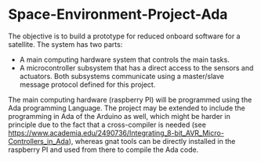 # Space-Environment-Project-Ada
The objective is to build a prototype for reduced onboard software for a satellite. The system
has two parts:
* A main computing hardware system that controls the main tasks.
* A microcontroller subsystem that has a direct access to the sensors and actuators.
Both subsystems communicate using a master/slave message protocol defined for this project.

The main computing hardware (raspberry PI) will be programmed using the Ada programming Language.
The project may be extended to include the programming in Ada of the Arduino as well, which might
be harder in principle due to the fact that a cross-compiler is needed (see https://www.academia.edu/2490736/Integrating_8-bit_AVR_Micro-Controllers_in_Ada),
whereas gnat tools can be directly installed in the raspberry PI and used from there to compile the Ada code.
